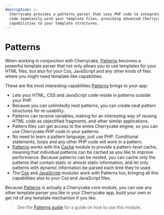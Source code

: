 ```yaml
---
description: >-
  Cherrycake provides a patterns parser that uses PHP code to integrate your
  code seamlessly with your template files, providing advanced Cherrycake
  capabilities to your template structures.
---
```


# Patterns

When working in conjunction with Cherrycake, [Patterns](../reference/core-modules/patterns/) becomes a powerful template parser that not only allows you to use templates for your HTML files, but also for your Css, JavaScript and any other kinds of files where you might need template-like capabilities.

These are the most interesting capabilities [Patterns](../reference/core-modules/patterns/) brings to your app:

* Lets your HTML, CSS and JavaScript code reside in patterns outside your PHP.
* Because you can unlimitedly nest patterns, you can create neat pattern structures for re-usability.
* Patterns can receive variables, making for an interesting way of reusing HTML code as objectified fragments, and other similar applications.
* Pattern files can get access to the entire Cherrycake engine, so you can use Cherrycake PHP code in your patterns.
* No need to learn a pattern language, just use PHP. Conditional statements, loops and any other PHP code will work in a pattern.
* [Patterns](patterns.md) works with the [Cache](../reference/core-modules/cache/) module to provide a pattern-level cache, meaning that individual patterns can be cached as you like to improve performance. Because patterns can be nested, you can cache only the patterns that contain static or almost static information, and let only patterns with dynamic information be parsed each time they're used.
* The [Css](../reference/core-modules/css.md) and [JavaScript](../reference/core-modules/javascript.md) modules work with Patterns too, bringing all this capabilities also to your Css and JavaScript files.

Because [Patterns](../reference/core-modules/patterns/) is actually a Cherrycake core module, you can use any other template parser you like in your Cherrycake app, build your own or get rid of any template mechanism if you like.

> See the [Patterns guide](../guide/patterns-guide/) for a guide on how to use this module.

